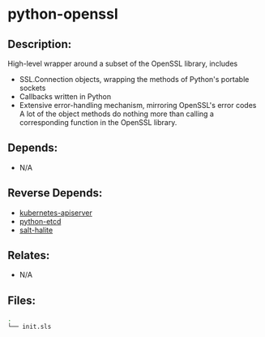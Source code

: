 # python-openssl

## Description:

High-level wrapper around a subset of the OpenSSL library, includes

 * SSL.Connection objects, wrapping the methods of Python's portable
   sockets
 * Callbacks written in Python
 * Extensive error-handling mechanism, mirroring OpenSSL's error
   codes
A lot of the object methods do nothing more than calling a corresponding function in the OpenSSL library.

## Depends:

  -  N/A

## Reverse Depends:

  -  [kubernetes-apiserver](/salt/kubernetes-apiserver)
  -  [python-etcd](/salt/python-etcd)
  -  [salt-halite](/salt/salt-halite)

## Relates:

  -  N/A

## Files:

```bash
.
└── init.sls
```

